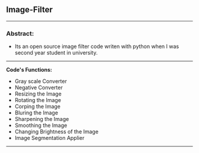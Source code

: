 ## Image-Filter

---

### Abstract:
* Its an open source image filter code writen with python when I was second year student in university.

---

**Code's Functions:** 
* Gray scale Converter 
* Negative Converter
* Resizing the Image
* Rotating the Image
* Corping the Image
* Bluring the Image
* Sharpening the Image
* Smoothing the Image
* Changing Brightness of the Image
* Image Segmentation Applier

---
